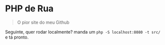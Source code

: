 # PHP de Rua

> O pior site do meu Github

Seguinte, quer rodar localmente? manda um `php -S localhost:8080 -t src/` e tá pronto.

